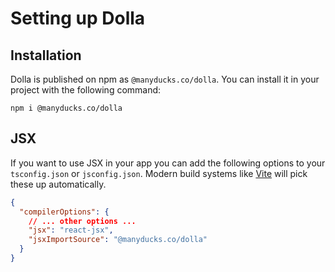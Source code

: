 # Setting up Dolla

## Installation

Dolla is published on npm as `@manyducks.co/dolla`. You can install it in your project with the following command:

```
npm i @manyducks.co/dolla
```

## JSX

If you want to use JSX in your app you can add the following options to your `tsconfig.json` or `jsconfig.json`. Modern build systems like [Vite](https://vite.dev) will pick these up automatically.

```json
{
  "compilerOptions": {
    // ... other options ...
    "jsx": "react-jsx",
    "jsxImportSource": "@manyducks.co/dolla"
  }
}
```
